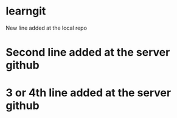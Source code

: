# learngit
New line added at the local repo
# Second line added at the server github
# 3 or 4th line added at the server github
